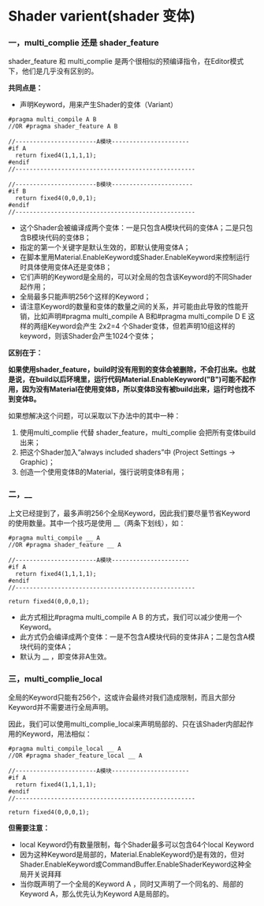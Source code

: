 # Shader varient\(shader 变体\)



### 一，multi\_complie 还是 shader\_feature

shader\_feature 和 multi\_complie 是两个很相似的预编译指令，在Editor模式下，他们是几乎没有区别的。

**共同点是：**

* 声明Keyword，用来产生Shader的变体（Variant）

```text
#pragma multi_compile A B
//OR #pragma shader_feature A B

//-----------------------A模块----------------------
#if A
  return fixed4(1,1,1,1); 
#endif 
//---------------------------------------------------

//-----------------------B模块-----------------------
#if B
  return fixed4(0,0,0,1); 
#endif
//---------------------------------------------------
```

* 这个Shader会被编译成两个变体：一是只包含A模块代码的变体A；二是只包含B模块代码的变体B；
* 指定的第一个关键字是默认生效的，即默认使用变体A；
* 在脚本里用Material.EnableKeyword或Shader.EnableKeyword来控制运行时具体使用变体A还是变体B；
* 它们声明的Keyword是全局的，可以对全局的包含该Keyword的不同Shader起作用；
* 全局最多只能声明256个这样的Keyword；
* 请注意Keyword的数量和变体的数量之间的关系，并可能由此导致的性能开销，比如声明\#pragma multi\_compile A B和\#pragma multi\_compile D E 这样的两组Keyword会产生 2x2=4 个Shader变体，但若声明10组这样的keyword，则该Shader会产生1024个变体；

**区别在于：**

**如果使用shader\_feature，build时没有用到的变体会被删除，不会打出来。也就是说，在build以后环境里，运行代码Material.EnableKeyword\("B"\)可能不起作用，因为没有Material在使用变体B，所以变体B没有被build出来，运行时也找不到变体B。**

如果想解决这个问题，可以采取以下办法中的其中一种：

1. 使用multi\_complie 代替 shader\_feature，multi\_complie 会把所有变体build出来；
2. 把这个Shader加入“always included shaders”中 \(Project Settings -&gt; Graphic\)；
3. 创造一个使用变体B的Material，强行说明变体B有用；

### 二，\_\_

上文已经提到了，最多声明256个全局Keyword，因此我们要尽量节省Keyword的使用数量。其中一个技巧是使用 \_\_（两条下划线），如：

```text
#pragma multi_compile __ A
//OR #pragma shader_feature __ A

//-----------------------A模块----------------------
#if A
  return fixed4(1,1,1,1); 
#endif 
//---------------------------------------------------

return fixed4(0,0,0,1);
```

* 此方式相比\#pragma multi\_compile A B 的方式，我们可以减少使用一个Keyword。
* 此方式仍会编译成两个变体：一是不包含A模块代码的变体非A；二是包含A模块代码的变体A；
* 默认为 \_\_ ，即变体非A生效。

### 三，multi\_complie\_local

全局的Keyword只能有256个，这或许会最终对我们造成限制，而且大部分Keyword并不需要进行全局声明。

因此，我们可以使用multi\_complie\_local来声明局部的、只在该Shader内部起作用的Keyword，用法相似：

```text
#pragma multi_compile_local __ A
//OR #pragma shader_feature_local __ A

//-----------------------A模块----------------------
#if A
  return fixed4(1,1,1,1); 
#endif 
//---------------------------------------------------

return fixed4(0,0,0,1);
```

**但需要注意：**

* local Keyword仍有数量限制，每个Shader最多可以包含64个local Keyword
* 因为这种Keyword是局部的，Material.EnableKeyword仍是有效的，但对Shader.EnableKeyword或CommandBuffer.EnableShaderKeyword这种全局开关说拜拜
* 当你既声明了一个全局的Keyword A ，同时又声明了一个同名的、局部的Keyword A，那么优先认为Keyword A是局部的。

